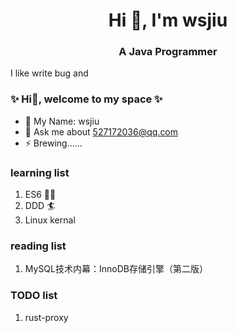 <h1 align="center">Hi 👋, I'm wsjiu</h1>
<h3 align="center">A Java Programmer</h3>

I like write bug and 


### ✨ Hi👋, welcome to my space ✨

* 🔭 My Name: wsjiu
* 💬 Ask me about 527172036@qq.com
* ⚡ Brewing......


### learning list
1. ES6 🏄‍♀️
2. DDD 🏄
3. Linux kernal


### reading list
1. MySQL技术内幕：InnoDB存储引擎（第二版）


### TODO list
1. rust-proxy

